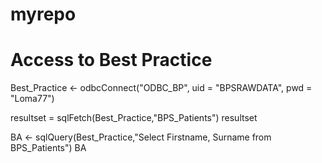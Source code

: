 # myrepo

# Access to Best Practice

Best_Practice <- odbcConnect("ODBC_BP", uid = "BPSRAWDATA", pwd = "Loma77")

resultset = sqlFetch(Best_Practice,"BPS_Patients")
resultset

BA <- sqlQuery(Best_Practice,"Select Firstname, Surname from BPS_Patients")
BA

